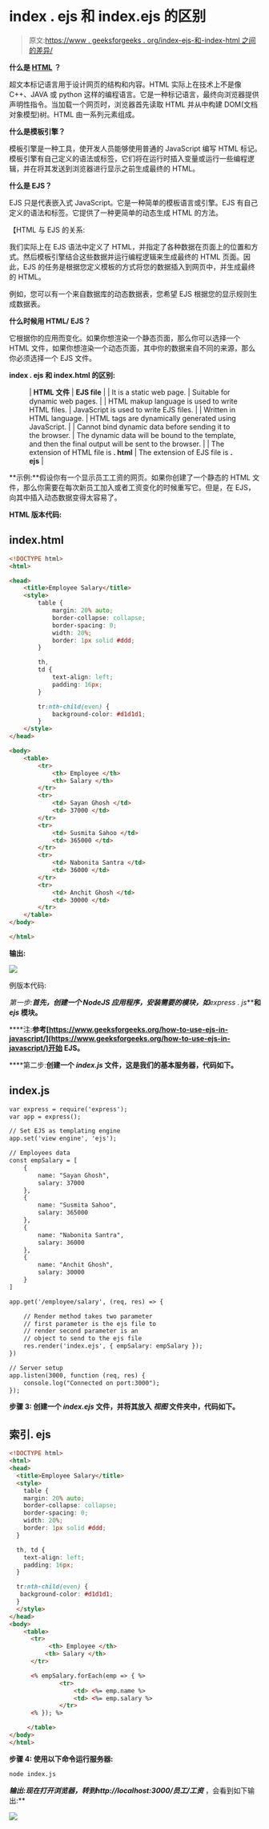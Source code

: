 # index . ejs 和 index.ejs 的区别

> 原文:[https://www . geeksforgeeks . org/index-ejs-和-index-html 之间的差异/](https://www.geeksforgeeks.org/difference-between-index-ejs-and-index-html/)

**什么是 [HTML](https://www.geeksforgeeks.org/html-tutorials/) ？**

超文本标记语言用于设计网页的结构和内容。HTML 实际上在技术上不是像 C++、JAVA 或 python 这样的编程语言。它是一种标记语言，最终向浏览器提供声明性指令。当加载一个网页时，浏览器首先读取 HTML 并从中构建 DOM(文档对象模型)树。HTML 由一系列元素组成。

**什么是模板引擎？**

模板引擎是一种工具，使开发人员能够使用普通的 JavaScript 编写 HTML 标记。模板引擎有自己定义的语法或标签，它们将在运行时插入变量或运行一些编程逻辑，并在将其发送到浏览器进行显示之前生成最终的 HTML。

**什么是 EJS？**

EJS 只是代表嵌入式 JavaScript。它是一种简单的模板语言或引擎。EJS 有自己定义的语法和标签。它提供了一种更简单的动态生成 HTML 的方法。

【HTML 与 EJS 的关系:

我们实际上在 EJS 语法中定义了 HTML，并指定了各种数据在页面上的位置和方式。然后模板引擎结合这些数据并运行编程逻辑来生成最终的 HTML 页面。因此，EJS 的任务是根据您定义模板的方式将您的数据插入到网页中，并生成最终的 HTML。

例如，您可以有一个来自数据库的动态数据表，您希望 EJS 根据您的显示规则生成数据表。

**什么时候用 HTML/ EJS？**

它根据你的应用而变化。如果你想渲染一个静态页面，那么你可以选择一个 HTML 文件，如果你想渲染一个动态页面，其中你的数据来自不同的来源，那么你必须选择一个 EJS 文件。

**index . ejs 和 index.html 的区别:**

<figure class="table">

| **HTML 文件** | **EJS file** |
| It is a static web page. | Suitable for dynamic web pages. |
| HTML makup language is used to write HTML files. | JavaScript is used to write EJS files. |
| Written in HTML language. | HTML tags are dynamically generated using JavaScript. |
| Cannot bind dynamic data before sending it to the browser. | The dynamic data will be bound to the template, and then the final output will be sent to the browser. |
| The extension of HTML file is **. html** | The extension of EJS file is **. ejs** |

</figure>

**示例:**假设你有一个显示员工工资的网页。如果你创建了一个静态的 HTML 文件，那么你需要在每次新员工加入或者工资变化的时候重写它。但是，在 EJS，向其中插入动态数据变得太容易了。

**HTML 版本代码:**

## index.html

```html
<!DOCTYPE html>
<html>

<head>
    <title>Employee Salary</title>
    <style>
        table {
            margin: 20% auto;
            border-collapse: collapse;
            border-spacing: 0;
            width: 20%;
            border: 1px solid #ddd;
        }

        th,
        td {
            text-align: left;
            padding: 16px;
        }

        tr:nth-child(even) {
            background-color: #d1d1d1;
        }
    </style>
</head>

<body>
    <table>
        <tr>
            <th> Employee </th>
            <th> Salary </th>
        </tr>
        <tr>
            <td> Sayan Ghosh </td>
            <td> 37000 </td>
        </tr>
        <tr>
            <td> Susmita Sahoo </td>
            <td> 365000 </td>
        </tr>
        <tr>
            <td> Nabonita Santra </td>
            <td> 36000 </td>
        </tr>
        <tr>
            <td> Anchit Ghosh </td>
            <td> 30000 </td>
        </tr>
    </table>
</body>

</html>
```

**输出:**

![](img/873408ab6c01b83d4386f447494e040a.png)

例版本代码:

**第一步:**首先，创建一个 NodeJS 应用程序，安装需要的模块，如***express . js*****和 ***ejs*** 模块。**

****注:**参考[https://www.geeksforgeeks.org/how-to-use-ejs-in-javascript/](https://www.geeksforgeeks.org/how-to-use-ejs-in-javascript/)开始 EJS。**

****第二步:**创建一个 ***index.js*** 文件，这是我们的基本服务器，代码如下。**

## **index.js**

```html
var express = require('express');
var app = express();

// Set EJS as templating engine 
app.set('view engine', 'ejs');

// Employees data
const empSalary = [
    {
        name: "Sayan Ghosh",
        salary: 37000
    },
    {
        name: "Susmita Sahoo",
        salary: 365000
    },
    {
        name: "Nabonita Santra",
        salary: 36000
    },
    {
        name: "Anchit Ghosh",
        salary: 30000
    }
]

app.get('/employee/salary', (req, res) => {

    // Render method takes two parameter
    // first parameter is the ejs file to 
    // render second parameter is an 
    // object to send to the ejs file
    res.render('index.ejs', { empSalary: empSalary });
})

// Server setup
app.listen(3000, function (req, res) {
    console.log("Connected on port:3000");
});
```

****步骤 3:** 创建一个 ***index.ejs*** 文件，并将其放入 ***视图*** 文件夹中，代码如下。**

## **索引. ejs**

```html
<!DOCTYPE html>
<html>
<head>
  <title>Employee Salary</title>
  <style>
    table {
    margin: 20% auto;
    border-collapse: collapse;
    border-spacing: 0;
    width: 20%;
    border: 1px solid #ddd;
  }

  th, td {
    text-align: left;
    padding: 16px;
  }

  tr:nth-child(even) {
   background-color: #d1d1d1;
  }
  </style>
</head>
<body>
    <table>
      <tr>
           <th> Employee </th>
          <th> Salary </th>
      </tr>

      <% empSalary.forEach(emp => { %>
              <tr>
                  <td> <%= emp.name %>
                  <td> <%= emp.salary %>
              </tr>
      <% }); %> 

     </table>
</body>
</html>
```

****步骤 4:** 使用以下命令运行**服务器**:**

```html
node index.js
```

****输出:**现在打开浏览器，转到***http://localhost:3000/员工/工资*** ，会看到如下输出:**

**![](img/873408ab6c01b83d4386f447494e040a.png)**